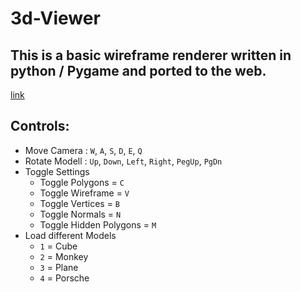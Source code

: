 # 3d-Viewer
## This is a basic wireframe renderer written in python / Pygame and ported to the web.
[link](http://rychcik.ch/wireframe-renderer/)
## Controls:
- Move Camera : `W`, `A`, `S`, `D`, `E`, `Q`
- Rotate Modell : `Up`, `Down`, `Left`, `Right`, `PegUp`, `PgDn`
- Toggle Settings
  - Toggle Polygons = `C`
  - Toggle Wireframe = `V`
  - Toggle Vertices = `B`
  - Toggle Normals = `N`
  - Toggle Hidden Polygons = `M`
- Load different Models
  - `1` = Cube
  - `2` = Monkey
  - `3` = Plane
  - `4` = Porsche